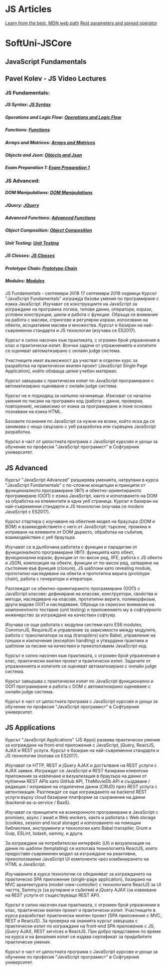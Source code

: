 # JS Articles

[Learn from the best, MDN web path](https://developer.mozilla.org/en-US/docs/Learn/JavaScript)
[Rest parameters and spread operator](https://javascript.info/rest-parameters-spread-operator)

# SoftUni-JSCore

## JavaScript Fundamentals

## Pavel Kolev - JS Video Lectures

### JS Fundamentals:

##### JS Syntax: [JS Syntax](https://youtu.be/ZbWHW2-kncQ)

##### Operations and Logic Flow: [Operations and Logic Flow](https://youtu.be/hUGlfiHp3v4)

##### Functions: [Functions](https://youtu.be/VCMExxIiKok)

##### Arrays and Matrices: [Arrays and Matrices](https://youtu.be/JD9yalY8GnA)

##### Objects and Json: [Objects and Json](https://youtu.be/hFZeR6pjVUU)

##### Exam Preparation 1: [Exam Preparation 1](https://youtu.be/xrGB2g5fH2s)

### JS Advanced:

##### DOM Manipulations: [DOM Manipulations](https://youtu.be/PDZoPSrrX_E)

##### JQuery: [JQuery](https://youtu.be/NS8fzGEcJHs0)

##### Advanced Functions: [Advanced Functions](https://youtu.be/XQuM_ox4tUo)

##### Object Composition: [Object Composition](https://youtu.be/67xi2GkxknM)

##### Unit Testing: [Unit Testing](https://youtu.be/lasID2wyv-0)

##### JS Classes: [JS Classes](https://youtu.be/5JIGrXhKDGg)

##### Prototype Chain: [Prototype Chain](https://youtu.be/mDNr_13sbD8)

##### Modules: [Modules](https://youtu.be/kSb6UeOYebg)

JS Fundamentals - септември 2018
17 септември 2018 седмици
Курсът "JavaScript Fundamentals" изгражда базови умения по програмиране с езика JavaScript. Изучават се конструкциите на JavaScript за изграждане на програмна логика, типове данни, оператори, изрази, условни конструкции, цикли и работа с функции. Обръща се внимание на работа с масиви, стрингове и регулярни изрази, използване на обекти, асоциативни масиви и множества. Курсът е базиран на най-съвременни стандарти и JS технологии (изучава се ES2017).

Курсът е силно насочен към практиката, с огромен брой упражнения в клас и практически изпит. Всички задачи от упражненията и изпитите се оценяват автоматизирано с онлайн judge система.

Участниците имат възможност да участват в отделен курс за разработка на практически екипен проект (JavaScript Single Page Application), който обхваща целия учебен материал.

Курсът завършва с практически изпит по JavaScript програмиране с автоматизирано оценяване с онлайн judge система.

Курсът не е подходящ за напълно начинаещи. Изискват се начални умения по писане на програмен код (работа с данни, проверки, повторения), независимо от езика за програмиране и поне основно познаване на езика HTML.

Базовите познания по JavaScript са нужни на всеки, който иска да се занимава с нещо свързано с уеб разработка или сървърна JavaScript разработка.

Курсът е част от цялостната програма с JavaScript курсове и уроци за обучение по професия "JavaScript програмист" в Софтуерния университет.

## JS Advanced

Курсът "JavaScript Advanced" разширява уменията, натрупани в курса "JavaScript Fundamentals" с по-сложни концепции и принципи от функционалното програмиране (ФП) и обектно-ориентираното програмиране (ООП) с езика JavaScript, както и използването на DOM за обработка на елементите в една уеб страница. Курсът е базиран на най-съвременни стандарти и JS технологии (изучава се modern JavaScript с ES2017).

Курсът стартира с изучаване на обектния модел на браузъра (DOM и BOM) и взаимодействието с него от JavaScript: търсене, промяна и изтриване на елементи от DOM дървото, обработка на събития, взаимодействие с уеб браузъра.

Изучават се в дълбочина работата с функции и парадигми от функционалното програмиране (ФП): функцията като обект, функционални изрази, функции от по-висок ред, IIFE, работа с JS обекти и JSON, композиция на обекти, функции от по-висок ред, затваряне на състояние във функция (closure), JS шаблони като revealing module, прототипно наследяване на обекти и прототипна верига (prototype chain), работа с генератори и итератори.

Разглеждат се обектно-ориентираното програмиране (ООП) с JavaScript класове: дефиниране на класове, конструктори, свойства и методи, наследяване на класове, протитипни вериги, полиморфизъм, други видове ООП и наследяване. Обръща се сериозно внимание на компонентното тестване (unit testing) и приложението му в софтуерното инженерство за изграждане на качествен софтуер.

Изучава се още работата с модулни системи като ES6 modules, CommonJS, RequireJS и управление за зависимости между модулите, работа с транспилатори за код (transpilers) като Babel, управление на грешки и изключения (exception handling) и утвърдени практики и шаблони за писане на качествен и преизползваем JavaScript код.

Курсът е силно насочен към практиката, с огромен брой упражнения в клас, практически екипен проект и практически изпит. Задачите от упражненията и изпитите се оценяват автоматизирано с онлайн judge система.

Курсът завършва с практически изпит по JavaScript функционално и ООП програмиране и работа с DOM с автоматизирано оценяване с онлайн judge система.

Курсът е част от цялостната програма с JavaScript курсове и уроци за обучение по професия "JavaScript програмист" в Софтуерния университет.

## JS Applications

Курсът "JavaScript Applications" (JS Apps) развива практически умения за изграждане на front-end приложения с JavaScript, jQuery, ReactJS, AJAX и REST услуги. Курсът е базиран на най-съвременни стандарти и JS технологии (ползва се ES2017).

Изучават се HTTP, REST и jQuery AJAX и достъпване на REST услуги с AJAX заявки. Изграждат се JavaScript и REST базирани клиентски приложения за извличане и визуализация в браузъра на данни от публични REST APIs като GitHub API, TheMovieDb API и създаване / редакция / изтриване на отдалечени данни (CRUD) през REST услуга с автентикация. Разглеждат се още изграждането на backend REST услуги върху cloud базирани платформи за съхранение на данни (backend-as-a-service / BaaS).

Изучават се принципите на асинхронното програмиране в JavaScript с promises, async / await и Web workers, както и работата с Web storage (cookies, session and local storage) и използването на помощни библиотеки, инструменти и технологии като Babel transpiler, Grunt и Gulp, ESLint, lodash, sammy, и други.

За изграждане на потребителски интерфейс (UI) и визуализация на данни по шаблон (templating) се използва технологията ReactJS, която предоставя съвременен модел за изграждане на реактивни, преизползваеми JavaScript UI компоненти чрез комбинирането на HTML и JavaScript.

Изучаваните в курса технологии се обединяват за изграждането на практическо SPA приложение (single-page application), базирано на MVC архитектурата (model-view-controller) с технологиите ReactJS за UI частта, Sammy.js (за рутиране и събития) и jQuery AJAX (за извикване на REST услуги от съществуващо REST API).

Курсът е силно насочен към практиката, с огромен брой упражнения в клас, практически екипен проект и практически изпит. Участниците в курса разработват практически екипен проект (SPA приложение с MVC, REST и ReactJS). За проверка на знанията курсът завършва с практически изпит по изграждане на front-end SPA приложение с JS, jQuery AJAX, REST services и ReactJS. При добро представяне по време на курса и на финалния изпит се издава сертификат за придобитите практически умения.

Курсът е част от цялостната програма с JavaScript курсове и уроци за обучение по професия "JavaScript програмист" в Софтуерния университет.
